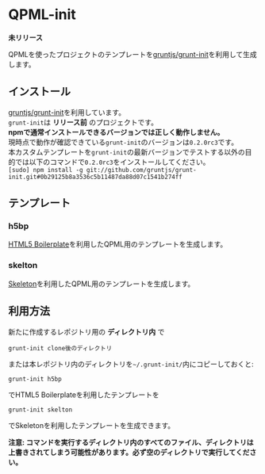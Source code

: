 # QPML-init

**未リリース**

QPMLを使ったプロジェクトのテンプレートを[gruntjs/grunt-init](https://github.com/gruntjs/grunt-init)を利用して生成します。

## インストール

[gruntjs/grunt-init](https://github.com/gruntjs/grunt-init)を利用しています。  
`grunt-init`は **リリース前** のプロジェクトです。  
**npmで通常インストールできるバージョンでは正しく動作しません。**  
現時点で動作が確認できている`grunt-init`のバージョンは`0.2.0rc3`です。  
本カスタムテンプレートを`grunt-init`の最新バージョンでテストする以外の目的では以下のコマンドで`0.2.0rc3`をインストールしてください。  
`[sudo] npm install -g git://github.com/gruntjs/grunt-init.git#0b29125b8a3536c5b11487da88d07c1541b274ff`

## テンプレート

### h5bp

[HTML5
Boilerplate](http://html5boilerplate.com/)を利用したQPML用のテンプレートを生成します。

### skelton

[Skeleton](http://www.getskeleton.com/)を利用したQPML用のテンプレートを生成します。

## 利用方法

新たに作成するレポジトリ用の **ディレクトリ内** で

`grunt-init clone後のディレクトリ`

または本レポジトリ内のディレクトリを`~/.grunt-init/`内にコピーしておくと:

`grunt-init h5bp`

でHTML5 Boilerplateを利用したテンプレートを

`grunt-init skelton`

でSkeletonを利用したテンプレートを生成できます。

**注意:
コマンドを実行するディレクトリ内のすべてのファイル、ディレクトリは上書きされてしまう可能性があります。必ず空のディレクトリで実行してください。**
